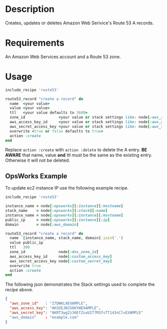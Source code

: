 # Description

Creates, updates or deletes Amazon Web Serivice's Route 53 A records.

# Requirements

An Amazon Web Services account and a Route 53 zone.

# Usage

```ruby
include_recipe 'route53'

route53_record "create a record" do
  name  <your value>
  value <your value>
  ttl   <your value defaults to 3600>
  zone_id               <your value or stack settings like: node[:aws_zone_id]>
  aws_access_key_id     <your value or stack settings like: node[:aws_access_key]>
  aws_secret_access_key <your value or stack settings like: node[:aws_secret_key]>
  overwrite <true or false defaults to true>
  action :create
end
```

Replace `action :create` with `action :delete` to delete the A entry.
__BE AWARE__ that name, value __and__ ttl must be the same as the existing
entry. Otherwise it will not be deleted.

## OpsWorks Example

To update ec2 instance IP use the following example recipe.

```ruby
include_recipe 'route53'

instance_name = node[:opsworks][:instance][:hostname]
stack_name    = node[:opsworks][:stack][:name]
instance_name = node[:opsworks][:instance][:hostname]
public_ip     = node[:opsworks][:instance][:ip]
domain        = node[:aws_domain]

route53_record "create a record" do
  name  [instance_name, stack_name, domain].join('.')
  value public_ip
  ttl   300
  zone_id               node[:dns_zone_id]
  aws_access_key_id     node[:custom_access_key]
  aws_secret_access_key node[:custom_secret_key]
  overwrite true
  action :create
end
```

The following json demonstrates the Stack settings used to
complete the recipe above.

```json
{
  "aws_zone_id"   : "Z7DWKL9EXAMPLE",
  "aws_access_key": "AKSOEJWJS6KYWEXAMPLE",
  "aws_secret_key": "AKRT3wgZz36EfZsaU1T7M3fsTT143nClvEXAMPLE"
  "aws_domain"    : "example.com"
}
```

